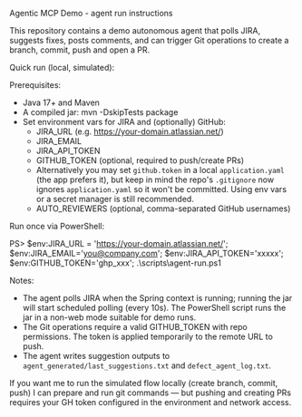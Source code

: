 Agentic MCP Demo - agent run instructions

This repository contains a demo autonomous agent that polls JIRA, suggests fixes, posts comments, and can trigger Git operations to create a branch, commit, push and open a PR.

Quick run (local, simulated):

Prerequisites:
- Java 17+ and Maven
- A compiled jar: mvn -DskipTests package
- Set environment vars for JIRA and (optionally) GitHub:
  - JIRA_URL (e.g. https://your-domain.atlassian.net/)
  - JIRA_EMAIL
  - JIRA_API_TOKEN
  - GITHUB_TOKEN (optional, required to push/create PRs)
  - Alternatively you may set `github.token` in a local `application.yaml` (the app prefers it), but keep in mind the repo's `.gitignore` now ignores `application.yaml` so it won't be committed. Using env vars or a secret manager is still recommended.
  - AUTO_REVIEWERS (optional, comma-separated GitHub usernames)

Run once via PowerShell:

PS> $env:JIRA_URL = 'https://your-domain.atlassian.net/'; $env:JIRA_EMAIL='you@company.com'; $env:JIRA_API_TOKEN='xxxxx'; $env:GITHUB_TOKEN='ghp_xxx'; .\scripts\agent-run.ps1

Notes:
- The agent polls JIRA when the Spring context is running; running the jar will start scheduled polling (every 10s). The PowerShell script runs the jar in a non-web mode suitable for demo runs.
- The Git operations require a valid GITHUB_TOKEN with repo permissions. The token is applied temporarily to the remote URL to push.
- The agent writes suggestion outputs to `agent_generated/last_suggestions.txt` and `defect_agent_log.txt`.

If you want me to run the simulated flow locally (create branch, commit, push) I can prepare and run git commands — but pushing and creating PRs requires your GH token configured in the environment and network access.
